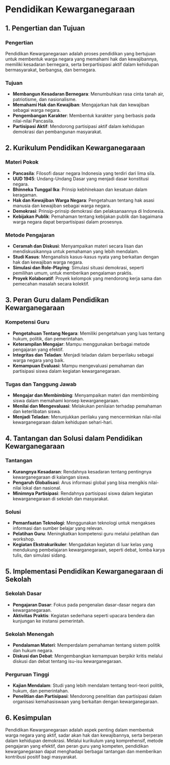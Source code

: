 # Pendidikan Kewarganegaraan

## 1. Pengertian dan Tujuan

### Pengertian

Pendidikan Kewarganegaraan adalah proses pendidikan yang bertujuan untuk membentuk warga negara yang memahami hak dan kewajibannya, memiliki kesadaran bernegara, serta berpartisipasi aktif dalam kehidupan bermasyarakat, berbangsa, dan bernegara.

### Tujuan

- **Membangun Kesadaran Bernegara**: Menumbuhkan rasa cinta tanah air, patriotisme, dan nasionalisme.
- **Memahami Hak dan Kewajiban**: Mengajarkan hak dan kewajiban sebagai warga negara.
- **Pengembangan Karakter**: Membentuk karakter yang berbasis pada nilai-nilai Pancasila.
- **Partisipasi Aktif**: Mendorong partisipasi aktif dalam kehidupan demokrasi dan pembangunan masyarakat.

## 2. Kurikulum Pendidikan Kewarganegaraan

### Materi Pokok

- **Pancasila**: Filosofi dasar negara Indonesia yang terdiri dari lima sila.
- **UUD 1945**: Undang-Undang Dasar yang menjadi dasar konstitusi negara.
- **Bhinneka Tunggal Ika**: Prinsip kebhinekaan dan kesatuan dalam keragaman.
- **Hak dan Kewajiban Warga Negara**: Pengetahuan tentang hak asasi manusia dan kewajiban sebagai warga negara.
- **Demokrasi**: Prinsip-prinsip demokrasi dan pelaksanaannya di Indonesia.
- **Kebijakan Publik**: Pemahaman tentang kebijakan publik dan bagaimana warga negara dapat berpartisipasi dalam prosesnya.

### Metode Pengajaran

- **Ceramah dan Diskusi**: Menyampaikan materi secara lisan dan mendiskusikannya untuk pemahaman yang lebih mendalam.
- **Studi Kasus**: Menganalisis kasus-kasus nyata yang berkaitan dengan hak dan kewajiban warga negara.
- **Simulasi dan Role-Playing**: Simulasi situasi demokrasi, seperti pemilihan umum, untuk memberikan pengalaman praktis.
- **Proyek Kolaboratif**: Proyek kelompok yang mendorong kerja sama dan pemecahan masalah secara kolektif.

## 3. Peran Guru dalam Pendidikan Kewarganegaraan

### Kompetensi Guru

- **Pengetahuan Tentang Negara**: Memiliki pengetahuan yang luas tentang hukum, politik, dan pemerintahan.
- **Keterampilan Mengajar**: Mampu menggunakan berbagai metode pengajaran yang efektif.
- **Integritas dan Teladan**: Menjadi teladan dalam berperilaku sebagai warga negara yang baik.
- **Kemampuan Evaluasi**: Mampu mengevaluasi pemahaman dan partisipasi siswa dalam kegiatan kewarganegaraan.

### Tugas dan Tanggung Jawab

- **Mengajar dan Membimbing**: Menyampaikan materi dan membimbing siswa dalam memahami konsep kewarganegaraan.
- **Menilai dan Mengevaluasi**: Melakukan penilaian terhadap pemahaman dan keterlibatan siswa.
- **Menjadi Teladan**: Menunjukkan perilaku yang mencerminkan nilai-nilai kewarganegaraan dalam kehidupan sehari-hari.

## 4. Tantangan dan Solusi dalam Pendidikan Kewarganegaraan

### Tantangan

- **Kurangnya Kesadaran**: Rendahnya kesadaran tentang pentingnya kewarganegaraan di kalangan siswa.
- **Pengaruh Globalisasi**: Arus informasi global yang bisa mengikis nilai-nilai lokal dan nasional.
- **Minimnya Partisipasi**: Rendahnya partisipasi siswa dalam kegiatan kewarganegaraan di sekolah dan masyarakat.

### Solusi

- **Pemanfaatan Teknologi**: Menggunakan teknologi untuk mengakses informasi dan sumber belajar yang relevan.
- **Pelatihan Guru**: Meningkatkan kompetensi guru melalui pelatihan dan workshop.
- **Kegiatan Ekstrakurikuler**: Mengadakan kegiatan di luar kelas yang mendukung pembelajaran kewarganegaraan, seperti debat, lomba karya tulis, dan simulasi sidang.

## 5. Implementasi Pendidikan Kewarganegaraan di Sekolah

### Sekolah Dasar

- **Pengajaran Dasar**: Fokus pada pengenalan dasar-dasar negara dan kewarganegaraan.
- **Aktivitas Praktis**: Kegiatan sederhana seperti upacara bendera dan kunjungan ke instansi pemerintah.

### Sekolah Menengah

- **Pendalaman Materi**: Memperdalam pemahaman tentang sistem politik dan hukum negara.
- **Diskusi dan Debat**: Mengembangkan kemampuan berpikir kritis melalui diskusi dan debat tentang isu-isu kewarganegaraan.

### Perguruan Tinggi

- **Kajian Mendalam**: Studi yang lebih mendalam tentang teori-teori politik, hukum, dan pemerintahan.
- **Penelitian dan Partisipasi**: Mendorong penelitian dan partisipasi dalam organisasi kemahasiswaan yang berkaitan dengan kewarganegaraan.

## 6. Kesimpulan

Pendidikan Kewarganegaraan adalah aspek penting dalam membentuk warga negara yang aktif, sadar akan hak dan kewajibannya, serta berperan dalam kehidupan demokrasi. Melalui kurikulum yang komprehensif, metode pengajaran yang efektif, dan peran guru yang kompeten, pendidikan kewarganegaraan dapat menghadapi berbagai tantangan dan memberikan kontribusi positif bagi masyarakat.
